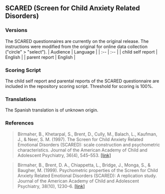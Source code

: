 ## SCARED (Screen for Child Anxiety Related Disorders)

### Versions
The SCARED questionnaires are currently on the original release. The instructions were modified from the original for online data collection ("circle" > "select").
| Audience | Language |
| :--  | :--  |
| child self report | English  |
| parent report | English |


### Scoring Script
The child self report and parental reports of the SCARED questionnaire are included in the repository scoring script. Threshold for scoring is 100%.


### Translations
The Spanish translation is of unknown origin.


### References
> Birmaher, B., Khetarpal, S., Brent, D., Cully, M., Balach, L., Kaufman, J., & Neer, S. M. (1997). The Screen for Child Anxiety Related Emotional Disorders (SCARED): scale construction and psychometric characteristics. Journal of the American Academy of Child and Adolescent Psychiatry, 36(4), 545–553. [[link]](https://pubmed.ncbi.nlm.nih.gov/9100430/)

> Birmaher, B., Brent, D. A., Chiappetta, L., Bridge, J., Monga, S., & Baugher, M. (1999). Psychometric properties of the Screen for Child Anxiety Related Emotional Disorders (SCARED): A replication study. Journal of the American Academy of Child and Adolescent Psychiatry, 38(10), 1230–6. [[link]](https://pubmed.ncbi.nlm.nih.gov/10517055/)